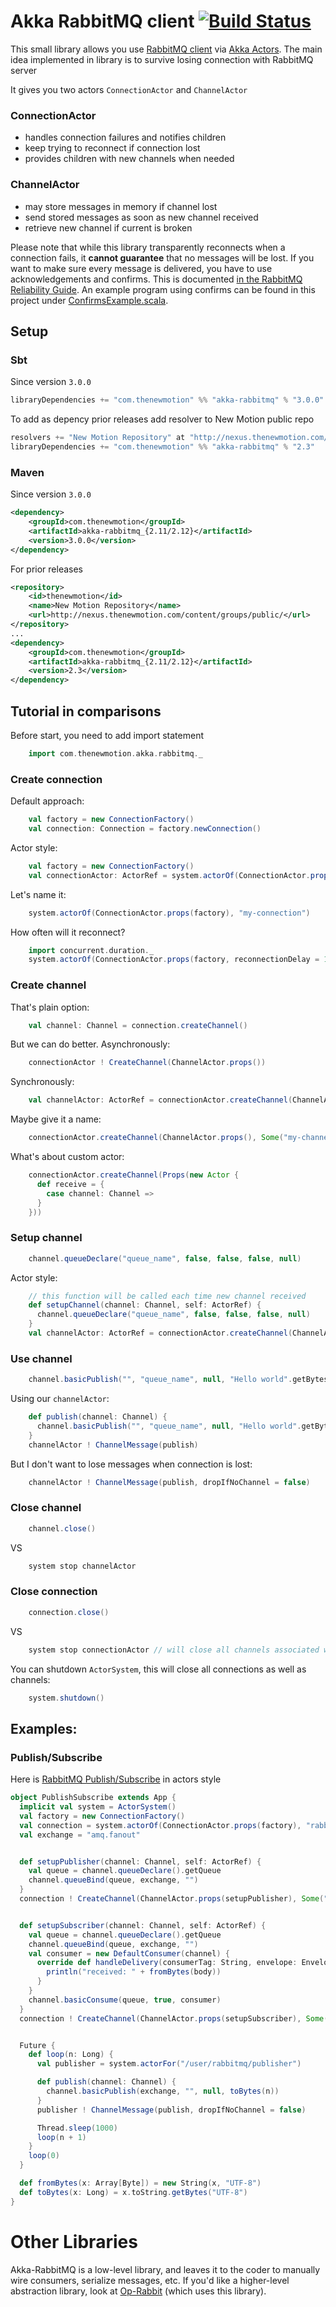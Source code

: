 # Akka RabbitMQ client [![Build Status](https://secure.travis-ci.org/NewMotion/akka-rabbitmq.svg)](http://travis-ci.org/NewMotion/akka-rabbitmq)

This small library allows you use [RabbitMQ client](http://www.rabbitmq.com/java-client.html) via [Akka Actors](http://akka.io).
The main idea implemented in library is to survive losing connection with RabbitMQ server

It gives you two actors `ConnectionActor` and `ChannelActor`

### ConnectionActor
* handles connection failures and notifies children
* keep trying to reconnect if connection lost
* provides children with new channels when needed

### ChannelActor
* may store messages in memory if channel lost
* send stored messages as soon as new channel received
* retrieve new channel if current is broken

Please note that while this library transparently reconnects when a connection fails, it **cannot guarantee** that no
messages will be lost. If you want to make sure every message is delivered, you have to use acknowledgements
and confirms. This is documented
[in the RabbitMQ Reliability Guide](https://www.rabbitmq.com/reliability.html#connection-failures). An example program
using confirms can be found in this project under [ConfirmsExample.scala](https://github.com/thenewmotion/akka-rabbitmq/blob/master/src/test/scala/com/thenewmotion/akka/rabbitmq/examples/ConfirmsExample.scala).

## Setup

### Sbt
Since version `3.0.0`
``` scala
libraryDependencies += "com.thenewmotion" %% "akka-rabbitmq" % "3.0.0"
```

To add as depency prior releases add resolver to New Motion public repo
``` scala
resolvers += "New Motion Repository" at "http://nexus.thenewmotion.com/content/groups/public/"
libraryDependencies += "com.thenewmotion" %% "akka-rabbitmq" % "2.3"
```

### Maven
Since version `3.0.0`
```xml
<dependency>
    <groupId>com.thenewmotion</groupId>
    <artifactId>akka-rabbitmq_{2.11/2.12}</artifactId>
    <version>3.0.0</version>
</dependency>
```

For prior releases
```xml
<repository>
    <id>thenewmotion</id>
    <name>New Motion Repository</name>
    <url>http://nexus.thenewmotion.com/content/groups/public/</url>
</repository>
...
<dependency>
    <groupId>com.thenewmotion</groupId>
    <artifactId>akka-rabbitmq_{2.11/2.12}</artifactId>
    <version>2.3</version>
</dependency>
```

## Tutorial in comparisons
Before start, you need to add import statement

```scala
    import com.thenewmotion.akka.rabbitmq._
```

### Create connection

Default approach:
```scala
    val factory = new ConnectionFactory()
    val connection: Connection = factory.newConnection()
```

Actor style:
```scala
    val factory = new ConnectionFactory()
    val connectionActor: ActorRef = system.actorOf(ConnectionActor.props(factory))
```

Let's name it:
```scala
    system.actorOf(ConnectionActor.props(factory), "my-connection")
```

How often will it reconnect?
```scala
    import concurrent.duration._
    system.actorOf(ConnectionActor.props(factory, reconnectionDelay = 10.seconds), "my-connection")
```

### Create channel

That's plain option:
```scala
    val channel: Channel = connection.createChannel()
```

But we can do better. Asynchronously:
```scala
    connectionActor ! CreateChannel(ChannelActor.props())
```

Synchronously:
```scala
    val channelActor: ActorRef = connectionActor.createChannel(ChannelActor.props())
```

Maybe give it a name:
```scala
    connectionActor.createChannel(ChannelActor.props(), Some("my-channel"))
```

What's about custom actor:
```scala
    connectionActor.createChannel(Props(new Actor {
      def receive = {
        case channel: Channel =>
      }
    }))
```

### Setup channel
```scala
    channel.queueDeclare("queue_name", false, false, false, null)
```

Actor style:
```scala
    // this function will be called each time new channel received
    def setupChannel(channel: Channel, self: ActorRef) {
      channel.queueDeclare("queue_name", false, false, false, null)
    }
    val channelActor: ActorRef = connectionActor.createChannel(ChannelActor.props(setupChannel))
```

### Use channel
```scala
    channel.basicPublish("", "queue_name", null, "Hello world".getBytes)
```

Using our `channelActor`:
```scala
    def publish(channel: Channel) {
      channel.basicPublish("", "queue_name", null, "Hello world".getBytes)
    }
    channelActor ! ChannelMessage(publish)
```

But I don't want to lose messages when connection is lost:
```scala
    channelActor ! ChannelMessage(publish, dropIfNoChannel = false)
```

### Close channel
```scala
    channel.close()
```
VS
```scala
    system stop channelActor
```

### Close connection

```scala
    connection.close()
```
VS
```scala
    system stop connectionActor // will close all channels associated with this connection
```

You can shutdown `ActorSystem`, this will close all connections as well as channels:
```scala
    system.shutdown()
```

## Examples:

### Publish/Subscribe

Here is [RabbitMQ Publish/Subscribe](http://www.rabbitmq.com/tutorials/tutorial-three-java.html) in actors style

```scala
object PublishSubscribe extends App {
  implicit val system = ActorSystem()
  val factory = new ConnectionFactory()
  val connection = system.actorOf(ConnectionActor.props(factory), "rabbitmq")
  val exchange = "amq.fanout"


  def setupPublisher(channel: Channel, self: ActorRef) {
    val queue = channel.queueDeclare().getQueue
    channel.queueBind(queue, exchange, "")
  }
  connection ! CreateChannel(ChannelActor.props(setupPublisher), Some("publisher"))


  def setupSubscriber(channel: Channel, self: ActorRef) {
    val queue = channel.queueDeclare().getQueue
    channel.queueBind(queue, exchange, "")
    val consumer = new DefaultConsumer(channel) {
      override def handleDelivery(consumerTag: String, envelope: Envelope, properties: BasicProperties, body: Array[Byte]) {
        println("received: " + fromBytes(body))
      }
    }
    channel.basicConsume(queue, true, consumer)
  }
  connection ! CreateChannel(ChannelActor.props(setupSubscriber), Some("subscriber"))


  Future {
    def loop(n: Long) {
      val publisher = system.actorFor("/user/rabbitmq/publisher")

      def publish(channel: Channel) {
        channel.basicPublish(exchange, "", null, toBytes(n))
      }
      publisher ! ChannelMessage(publish, dropIfNoChannel = false)

      Thread.sleep(1000)
      loop(n + 1)
    }
    loop(0)
  }

  def fromBytes(x: Array[Byte]) = new String(x, "UTF-8")
  def toBytes(x: Long) = x.toString.getBytes("UTF-8")
}
```

# Other Libraries

Akka-RabbitMQ is a low-level library, and leaves it to the coder to manually wire consumers, serialize messages, etc. If you'd like a higher-level abstraction library, look at [Op-Rabbit](https://github.com/SpinGo/op-rabbit.git) (which uses this library).

